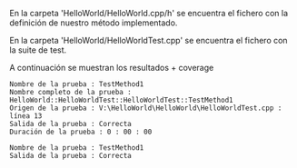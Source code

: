 En la carpeta 'HelloWorld/HelloWorld.cpp/h' se encuentra el fichero con la definición de nuestro método implementado.

En la carpeta 'HelloWorld/HelloWorldTest.cpp' se encuentra el fichero con la suite de test.


A continuación se muestran los resultados + coverage

```
Nombre de la prueba : TestMethod1
Nombre completo de la prueba : HelloWorld::HelloWorldTest::HelloWorldTest::TestMethod1
Origen de la prueba : V:\HelloWorld\HelloWorld\HelloWorldTest.cpp : línea 13
Salida de la prueba : Correcta
Duración de la prueba : 0 : 00 : 00

Nombre de la prueba : TestMethod1
Salida de la prueba : Correcta
```
